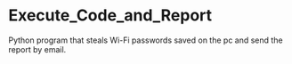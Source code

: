 # Execute_Code_and_Report
Python program that steals Wi-Fi passwords saved on the pc and send the report by email.
